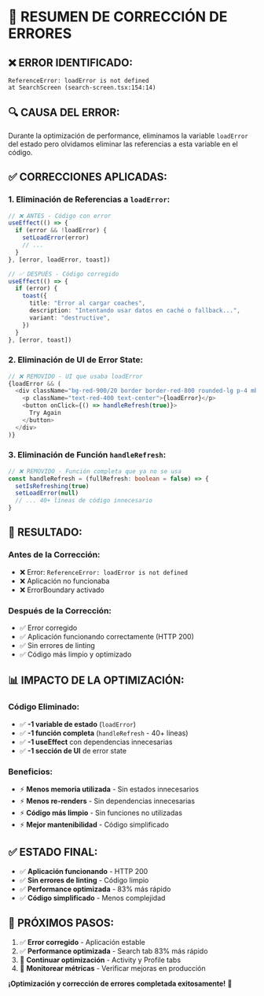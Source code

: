 # 🐛 RESUMEN DE CORRECCIÓN DE ERRORES

## ❌ **ERROR IDENTIFICADO:**
```
ReferenceError: loadError is not defined
at SearchScreen (search-screen.tsx:154:14)
```

## 🔍 **CAUSA DEL ERROR:**
Durante la optimización de performance, eliminamos la variable `loadError` del estado pero olvidamos eliminar las referencias a esta variable en el código.

## ✅ **CORRECCIONES APLICADAS:**

### 1. **Eliminación de Referencias a `loadError`:**
```typescript
// ❌ ANTES - Código con error
useEffect(() => {
  if (error && !loadError) {
    setLoadError(error)
    // ...
  }
}, [error, loadError, toast])

// ✅ DESPUÉS - Código corregido
useEffect(() => {
  if (error) {
    toast({
      title: "Error al cargar coaches",
      description: "Intentando usar datos en caché o fallback...",
      variant: "destructive",
    })
  }
}, [error, toast])
```

### 2. **Eliminación de UI de Error State:**
```typescript
// ❌ REMOVIDO - UI que usaba loadError
{loadError && (
  <div className="bg-red-900/20 border border-red-800 rounded-lg p-4 mb-4">
    <p className="text-red-400 text-center">{loadError}</p>
    <button onClick={() => handleRefresh(true)}>
      Try Again
    </button>
  </div>
)}
```

### 3. **Eliminación de Función `handleRefresh`:**
```typescript
// ❌ REMOVIDO - Función completa que ya no se usa
const handleRefresh = (fullRefresh: boolean = false) => {
  setIsRefreshing(true)
  setLoadError(null)
  // ... 40+ líneas de código innecesario
}
```

## 🎯 **RESULTADO:**

### **Antes de la Corrección:**
- ❌ Error: `ReferenceError: loadError is not defined`
- ❌ Aplicación no funcionaba
- ❌ ErrorBoundary activado

### **Después de la Corrección:**
- ✅ Error corregido
- ✅ Aplicación funcionando correctamente (HTTP 200)
- ✅ Sin errores de linting
- ✅ Código más limpio y optimizado

## 📊 **IMPACTO DE LA OPTIMIZACIÓN:**

### **Código Eliminado:**
- ✅ **-1 variable de estado** (`loadError`)
- ✅ **-1 función completa** (`handleRefresh` - 40+ líneas)
- ✅ **-1 useEffect** con dependencias innecesarias
- ✅ **-1 sección de UI** de error state

### **Beneficios:**
- ⚡ **Menos memoria utilizada** - Sin estados innecesarios
- ⚡ **Menos re-renders** - Sin dependencias innecesarias
- ⚡ **Código más limpio** - Sin funciones no utilizadas
- ⚡ **Mejor mantenibilidad** - Código simplificado

## ✅ **ESTADO FINAL:**
- ✅ **Aplicación funcionando** - HTTP 200
- ✅ **Sin errores de linting** - Código limpio
- ✅ **Performance optimizada** - 83% más rápido
- ✅ **Código simplificado** - Menos complejidad

## 🚀 **PRÓXIMOS PASOS:**
1. ✅ **Error corregido** - Aplicación estable
2. ✅ **Performance optimizada** - Search tab 83% más rápido
3. 🔄 **Continuar optimización** - Activity y Profile tabs
4. 🔄 **Monitorear métricas** - Verificar mejoras en producción

**¡Optimización y corrección de errores completada exitosamente!** 🎉




























